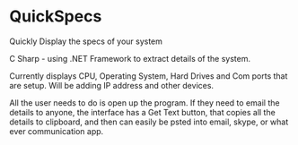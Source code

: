 # QuickSpecs
Quickly Display the specs of your system

C Sharp - using .NET Framework to extract details of the system. 

Currently displays CPU, Operating System, Hard Drives and Com ports that are setup.  Will be adding IP address and other devices.  

All the user needs to do is open up the program.  If they need to email the details to anyone, the interface has a Get Text button, 
that copies all the details to clipboard, and then can easily be psted into email, skype, or what ever communication app.

